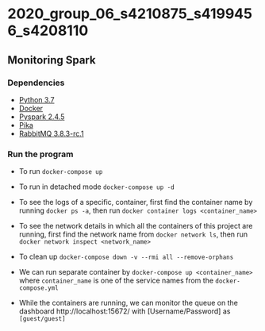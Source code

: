 
# 2020_group_06_s4210875_s4199456_s4208110

## Monitoring Spark

### Dependencies

* [Python 3.7](https://www.python.org/downloads/release/python-370/)
* [Docker](https://www.docker.com/)
* [Pyspark 2.4.5](https://spark.apache.org/docs/latest/)
* [Pika](https://github.com/pika/pika)
* [RabbitMQ 3.8.3-rc.1](https://github.com/rabbitmq/rabbitmq-server/releases/tag/v3.8.3-rc.1)

### Run the program

* To run `docker-compose up`

* To run in detached mode `docker-compose up -d`

* To see the logs of a specific, container, first find the container name by running `docker ps -a`, then run `docker container logs <container_name>`

* To see the network details in which all the containers of this project are running, first find the network name from `docker network ls`, then run `docker network inspect <network_name>`

* To clean up `docker-compose down -v --rmi all --remove-orphans`

* We can run separate container by `docker-compose up <container_name>` where `container_name` is one of the service names from the `docker-compose.yml`

* While the containers are running, we can monitor the queue on the dashboard http://localhost:15672/ with [Username/Password] as `[guest/guest]`
